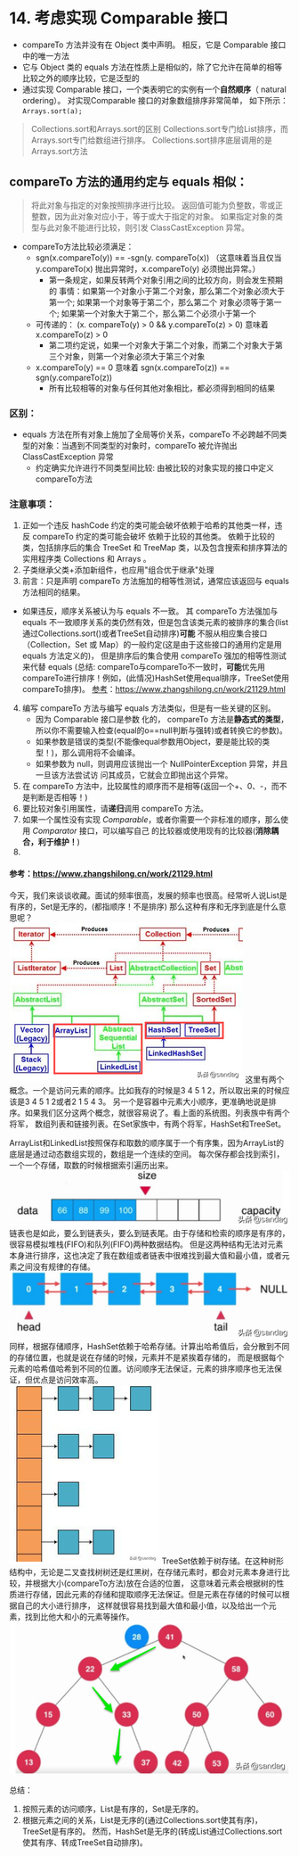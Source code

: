 # 14. 考虑实现 Comparable 接口
- compareTo 方法并没有在 Object 类中声明。 相反，它是 Comparable 接口 中的唯一方法
- 它与 Object 类的 equals 方法在性质上是相似的，除了它允许在简单的相等比较之外的顺序比较，它是泛型的
- 通过实现 Comparable 接口，一个类表明它的实例有一个**自然顺序**（ natural ordering）。 对实现Comparable 接口的对象数组排序非常简单，
如下所示：  
`Arrays.sort(a);`
>Collections.sort和Arrays.sort的区别
Collections.sort专门给List排序，而Arrays.sort专门给数组进行排序。
Collections.sort排序底层调用的是Arrays.sort方法

## compareTo 方法的通用约定与 equals 相似：
>将此对象与指定的对象按照排序进行比较。 返回值可能为负整数，零或正整数，因为此对象对应小于，等于或大于指定的对象。
如果指定对象的类型与此对象不能进行比较，则引发 ClassCastException 异常。  
- compareTo方法比较必须满足：
  - sgn(x.compareTo(y)) == -sgn(y. compareTo(x)) （这意味着当且仅当 y.compareTo(x) 抛出异常时，x.compareTo(y) 必须抛出异常。）
    - 第一条规定，如果反转两个对象引用之间的比较方向，则会发生预期的
      事情：如果第一个对象小于第二个对象，那么第二个对象必须大于第一个; 如果第一个对象等于第二个，那么第二个
      对象必须等于第一个; 如果第一个对象大于第二个，那么第二个必须小于第一个
  - 可传递的： (x. compareTo(y) > 0 && y.compareTo(z) > 0) 意味着
    x.compareTo(z) > 0
    - 第二项约定说，如果一个对象大于第二个对象，而第二个对象大于第三个对象，则第一个对象必须大于第三个对象
  - x.compareTo(y) == 0 意味着 sgn(x.compareTo(z)) == sgn(y.compareTo(z))
    - 所有比较相等的对象与任何其他对象相比，都必须得到相同的结果
### 区别：
- equals 方法在所有对象上施加了全局等价关系，compareTo 不必跨越不同类型的对象：当遇到不同类型的对象时，compareTo 被允许抛出 ClassCastException 异常
  -  约定确实允许进行不同类型间比较: 由被比较的对象实现的接口中定义compareTo方法
### 注意事项：
1. 正如一个违反 hashCode 约定的类可能会破坏依赖于哈希的其他类一样，违反 compareTo 约定的类可能会破坏
  依赖于比较的其他类。 依赖于比较的类，包括排序后的集合 TreeSet 和 TreeMap 类，以及包含搜索和排序算法的
  实用程序类 Collections 和 Arrays 。
2. 子类继承父类+添加新组件，也应用"组合优于继承"处理
3. 前言：只是声明 compareTo 方法施加的相等性测试，通常应该返回与 equals 方法相同的结果。  
  - 如果违反，顺序关系被认为与 equals 不一致。 其 compareTo 方法强加与 equals
不一致顺序关系的类仍然有效，但是包含该类元素的被排序的集合(list通过Collections.sort()或者TreeSet自动排序)**可能**
不服从相应集合接口（Collection，Set 或 Map）的一般约定(这是由于这些接口的通用约定是用 equals 方法定义的)，
但是排序后的集合使用 compareTo 强加的相等性测试来代替 equals
(总结: compareTo与compareTo不一致时，**可能**优先用compareTo进行排序！例如，(此情况)HashSet使用equal排序，TreeSet使用compareTo排序)。
[参考]()：https://www.zhangshilong.cn/work/21129.html
4. 编写 compareTo 方法与编写 equals 方法类似，但是有一些关键的区别。
   - 因为 Comparable 接口是参数 化的， compareTo 方法是**静态式的类型**，所以你不需要输入检查(equal的o==null判断与强转)或者转换它的参数)。
   - 如果参数是错误的类型(不能像equal参数用Object，要是能比较的类型！)，那么调用将不会编译。
   - 如果参数为 null，则调用应该抛出一个 NullPointerException 异常，并且一旦该方法尝试访
     问其成员，它就会立即抛出这个异常。
5. 在 compareTo 方法中，比较属性的顺序而不是相等(返回一个+、0、-，而不是判断是否相等！)
6. 要比较对象引用属性，请**递归**调用 compareTo 方法。
7. 如果一个属性没有实现 _Comparable_，或者你需要一个非标准的顺序，那么使用 _Comparator_ 接口，可以编写自己
   的比较器或使用现有的比较器(**消除耦合，利于维护！**)
8. 





















#### 参考：https://www.zhangshilong.cn/work/21129.html
今天，我们来谈谈收藏。面试的频率很高，发展的频率也很高。经常听人说List是有序的，Set是无序的，(都指顺序！不是排序) 那么这种有序和无序到底是什么意思呢？  
![01.png](pictures/01.png)
这里有两个概念。一个是访问元素的顺序。比如我存的时候是3 4 5 1 2，所以取出来的时候应该是3 4 5 1 2或者2 1 5 4 3。
另一个是容器中元素大小顺序，更准确地说是排序。如果我们区分这两个概念，就很容易说了。看上面的系统图。列表族中有两个将军，
数组列表和链接列表。在Set家族中，有两个将军，HashSet和TreeSet。  

ArrayList和LinkedList按照保存和取数的顺序属于一个有序集，因为ArrayList的底层是通过动态数组实现的，数组是一个连续的空间。
每次保存都会找到索引，一个一个存储，取数的时候根据索引遍历出来。  
![02.png](pictures/02.png)
链表也是如此，要么到链表头，要么到链表尾。由于存储和检索的顺序是有序的，很容易模拟堆栈(FIFO)和队列(FIFO)两种数据结构。
但是这两种结构无法对元素本身进行排序，这也决定了我在数组或者链表中很难找到最大值和最小值，或者元素之间没有规律的存储。  
![03.png](pictures/03.png)
同样，根据存储顺序，HashSet依赖于哈希存储。计算出哈希值后，会分散到不同的存储位置，也就是说在存储的时候，元素并不是紧挨着存储的，
而是根据每个元素的哈希值哈希到不同的位置。访问顺序无法保证，元素的排序顺序也无法保证，但优点是访问效率高。  
![04.png](pictures/04.png)
TreeSet依赖于树存储。在这种树形结构中，无论是二叉查找树树还是红黑树，在存储元素时，都会对元素本身进行比较，并根据大小(compareTo方法)放在合适的位置，
这意味着元素会根据树的性质进行存储，因此元素的存储和提取顺序无法保证。但是元素在存储的时候可以根据自己的大小进行排序，
这样就很容易找到最大值和最小值，以及给出一个元素，找到比他大和小的元素等操作。  
![05.png](pictures/05.png)

总结：
1. 按照元素的访问顺序，List是有序的，Set是无序的。
2. 根据元素之间的关系，List是无序的(通过Collections.sort使其有序)，TreeSet是有序的。
然而，HashSet是无序的(转成List通过Collections.sort使其有序、转成TreeSet自动排序)。

